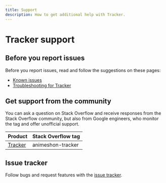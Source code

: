```yaml
---
title: Support
description: How to get additional help with Tracker.
---
```


# Tracker support

## Before you report issues

Before you report issues, read and follow the suggestions on these pages:

- [Known issues](/tracker/docs/issues)
- [Troubleshooting for Tracker](/tracker/docs/troubleshooting)

## Get support from the community

You can ask a question on Stack Overflow and receive responses from the Stack Overflow community, but also from Google engineers, who monitor the tag and offer unofficial support.

| Product | Stack Overflow tag |
| --- | --- |
| [Tracker](https://stackoverflow.com/questions/tagged/animeshon-tracker) | animeshon-tracker |

## Issue tracker

Follow bugs and request features with the [issue tracker](https://github.com/animeshon/issue-tracker/issues).

